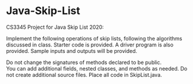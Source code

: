 # Java-Skip-List
CS3345 Project for Java Skip List 2020: 

Implement the following operations of skip lists, following the
algorithms discussed in class. Starter code is provided.  A driver program is also provided.
Sample inputs and outputs will be provided.

Do not change the signatures of methods declared to be public.  
You can add additional fields, nested classes, and methods as needed.
Do not create additional source files.  Place all code in SkipList.java.
